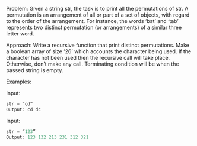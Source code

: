 Problem: Given a string str, the task is to print all the permutations of str. A permutation is an arrangement of all or part of a set of objects, with regard to the order of the arrangement. For instance, the words ‘bat’ and ‘tab’ represents two distinct permutation (or arrangements) of a similar three letter word.

Approach: Write a recursive function that print distinct permutations. Make a boolean array of size ’26’ which accounts the character being used. If the character has not been used then the recursive call will take place. Otherwise, don’t make any call. Terminating condition will be when the passed string is empty.

Examples:

Input: 
```java
str = “cd”
Output: cd dc
```

Input: 
```java
str = “123”
Output: 123 132 213 231 312 321
```
